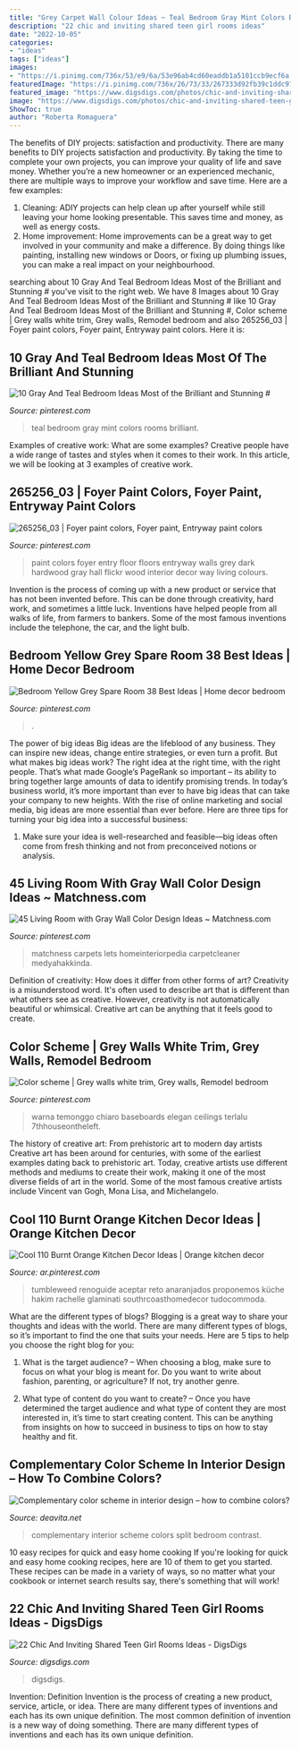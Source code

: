 ```yaml
---
title: "Grey Carpet Wall Colour Ideas ~ Teal Bedroom Gray Mint Colors Rooms Brilliant"
description: "22 chic and inviting shared teen girl rooms ideas"
date: "2022-10-05"
categories:
- "ideas"
tags: ["ideas"]
images:
- "https://i.pinimg.com/736x/53/e9/6a/53e96ab4cd60eaddb1a5101ccb9ecf6a.jpg"
featuredImage: "https://i.pinimg.com/736x/26/73/33/267333d92fb39c1ddc9767041169ad15--paint-colors-for-entry-way-paint-colors-for-whole-house.jpg"
featured_image: "https://www.digsdigs.com/photos/chic-and-inviting-shared-teen-girl-rooms-ideas-4.jpg"
image: "https://www.digsdigs.com/photos/chic-and-inviting-shared-teen-girl-rooms-ideas-4.jpg"
ShowToc: true
author: "Roberta Romaguera"
---
```



The benefits of DIY projects: satisfaction and productivity.
There are many benefits to DIY projects satisfaction and productivity. By taking the time to complete your own projects, you can improve your quality of life and save money. Whether you’re a new homeowner or an experienced mechanic, there are multiple ways to improve your workflow and save time. Here are a few examples: 
1. Cleaning: ADIY projects can help clean up after yourself while still leaving your home looking presentable. This saves time and money, as well as energy costs. 
2. Home improvement: Home improvements can be a great way to get involved in your community and make a difference. By doing things like painting, installing new windows or Doors, or fixing up plumbing issues, you can make a real impact on your neighbourhood. 

	

		
searching about 10 Gray And Teal Bedroom Ideas Most of the Brilliant and Stunning # you've visit to the right web. We have 8 Images about 10 Gray And Teal Bedroom Ideas Most of the Brilliant and Stunning # like 10 Gray And Teal Bedroom Ideas Most of the Brilliant and Stunning #, Color scheme | Grey walls white trim, Grey walls, Remodel bedroom and also 265256_03 | Foyer paint colors, Foyer paint, Entryway paint colors. Here it is:
		
    
## 10 Gray And Teal Bedroom Ideas Most Of The Brilliant And Stunning #

<img loading=lazy src="https://i.pinimg.com/736x/3a/69/31/3a69313ac4ac031fc0511928dcf3965d.jpg" onerror="this.onerror=null;this.src='https://tse3.mm.bing.net/th?id=OIP.lEC-mPexi09zR-1QwNdIugHaLJ&amp;pid=15.1';" alt="10 Gray And Teal Bedroom Ideas Most of the Brilliant and Stunning #">

_Source: pinterest.com_

>teal bedroom gray mint colors rooms brilliant. 

	

Examples of creative work: What are some examples?
Creative people have a wide range of tastes and styles when it comes to their work. In this article, we will be looking at 3 examples of creative work.

    
## 265256_03 | Foyer Paint Colors, Foyer Paint, Entryway Paint Colors

<img loading=lazy src="https://i.pinimg.com/736x/26/73/33/267333d92fb39c1ddc9767041169ad15--paint-colors-for-entry-way-paint-colors-for-whole-house.jpg" onerror="this.onerror=null;this.src='https://tse4.mm.bing.net/th?id=OIP.PZ1OSrS-hzoBw-eluuTTtgAAAA&amp;pid=15.1';" alt="265256_03 | Foyer paint colors, Foyer paint, Entryway paint colors">

_Source: pinterest.com_

>paint colors foyer entry floor floors entryway walls grey dark hardwood gray hall flickr wood interior decor way living colours. 

	

Invention is the process of coming up with a new product or service that has not been invented before. This can be done through creativity, hard work, and sometimes a little luck. Inventions have helped people from all walks of life, from farmers to bankers. Some of the most famous inventions include the telephone, the car, and the light bulb.

    
## Bedroom Yellow Grey Spare Room 38 Best Ideas | Home Decor Bedroom

<img loading=lazy src="https://i.pinimg.com/736x/e2/9d/29/e29d29dc7074ba883c4c89b1254b1730.jpg" onerror="this.onerror=null;this.src='https://tse2.mm.bing.net/th?id=OIP.aGRpkTHU6bFduCqM13wjxAAAAA&amp;pid=15.1';" alt="Bedroom Yellow Grey Spare Room 38 Best Ideas | Home decor bedroom">

_Source: pinterest.com_

>. 

	

The power of big ideas
Big ideas are the lifeblood of any business. They can inspire new ideas, change entire strategies, or even turn a profit. But what makes big ideas work? The right idea at the right time, with the right people. That’s what made Google’s PageRank so important – its ability to bring together large amounts of data to identify promising trends.
In today’s business world, it’s more important than ever to have big ideas that can take your company to new heights. With the rise of online marketing and social media, big ideas are more essential than ever before. Here are three tips for turning your big idea into a successful business:

1) Make sure your idea is well-researched and feasible—big ideas often come from fresh thinking and not from preconceived notions or analysis.

    
## 45 Living Room With Gray Wall Color Design Ideas ~ Matchness.com

<img loading=lazy src="https://i.pinimg.com/736x/97/d7/fe/97d7fe1868cd5c99784814171d29fc86.jpg" onerror="this.onerror=null;this.src='https://tse4.mm.bing.net/th?id=OIP.9LuiG65oINzpi1iioZ0tbwHaFj&amp;pid=15.1';" alt="45 Living Room with Gray Wall Color Design Ideas ~ Matchness.com">

_Source: pinterest.com_

>matchness carpets lets homeinteriorpedia carpetcleaner medyahakkinda. 

	

Definition of creativity: How does it differ from other forms of art?
Creativity is a misunderstood word. It's often used to describe art that is different than what others see as creative. However, creativity is not automatically beautiful or whimsical. Creative art can be anything that it feels good to create.

    
## Color Scheme | Grey Walls White Trim, Grey Walls, Remodel Bedroom

<img loading=lazy src="https://i.pinimg.com/736x/f8/53/cf/f853cfa11aa050980121d10a04fef10e--oak-bedroom-furniture-bedroom-decor.jpg" onerror="this.onerror=null;this.src='https://tse3.mm.bing.net/th?id=OIP.wNiCqOliysdVm-eeKv_mDQHaE3&amp;pid=15.1';" alt="Color scheme | Grey walls white trim, Grey walls, Remodel bedroom">

_Source: pinterest.com_

>warna temonggo chiaro baseboards elegan ceilings terlalu 7thhouseontheleft. 

	

The history of creative art: From prehistoric art to modern day artists
Creative art has been around for centuries, with some of the earliest examples dating back to prehistoric art. Today, creative artists use different methods and mediums to create their work, making it one of the most diverse fields of art in the world. Some of the most famous creative artists include Vincent van Gogh, Mona Lisa, and Michelangelo.

    
## Cool 110 Burnt Orange Kitchen Decor Ideas | Orange Kitchen Decor

<img loading=lazy src="https://i.pinimg.com/736x/53/e9/6a/53e96ab4cd60eaddb1a5101ccb9ecf6a.jpg" onerror="this.onerror=null;this.src='https://tse4.mm.bing.net/th?id=OIP.VjxrRAqzEI7pfHO2ZDDbGgHaJ3&amp;pid=15.1';" alt="Cool 110 Burnt Orange Kitchen Decor Ideas | Orange kitchen decor">

_Source: ar.pinterest.com_

>tumbleweed renoguide aceptar reto anaranjados proponemos küche hakim rachelle glaminati southrcoasthomedecor tudocommoda. 

	

What are the different types of blogs?
Blogging is a great way to share your thoughts and ideas with the world. There are many different types of blogs, so it’s important to find the one that suits your needs. Here are 5 tips to help you choose the right blog for you: 
1. What is the target audience? – When choosing a blog, make sure to focus on what your blog is meant for. Do you want to write about fashion, parenting, or agriculture? If not, try another genre. 

2. What type of content do you want to create? – Once you have determined the target audience and what type of content they are most interested in, it’s time to start creating content. This can be anything from insights on how to succeed in business to tips on how to stay healthy and fit. 


    
## Complementary Color Scheme In Interior Design – How To Combine Colors?

<img loading=lazy src="https://deavita.net/wp-content/uploads/2018/07/red-green-bedroom-complementary-color-scheme-interior-design-ideas.jpg" onerror="this.onerror=null;this.src='https://tse4.mm.bing.net/th?id=OIP.wwr4cqsZ83oGFaxua2g--AHaLH&amp;pid=15.1';" alt="Complementary color scheme in interior design – how to combine colors?">

_Source: deavita.net_

>complementary interior scheme colors split bedroom contrast. 

	

10 easy recipes for quick and easy home cooking
If you're looking for quick and easy home cooking recipes, here are 10 of them to get you started. These recipes can be made in a variety of ways, so no matter what your cookbook or internet search results say, there's something that will work!

    
## 22 Chic And Inviting Shared Teen Girl Rooms Ideas - DigsDigs

<img loading=lazy src="https://www.digsdigs.com/photos/chic-and-inviting-shared-teen-girl-rooms-ideas-4.jpg" onerror="this.onerror=null;this.src='https://tse2.mm.bing.net/th?id=OIP.ycBs8rm9AtpJRGc4VhM4nAHaE6&amp;pid=15.1';" alt="22 Chic And Inviting Shared Teen Girl Rooms Ideas - DigsDigs">

_Source: digsdigs.com_

>digsdigs. 

	

Invention: Definition
Invention is the process of creating a new product, service, article, or idea. There are many different types of inventions and each has its own unique definition. The most common definition of invention is a new way of doing something. There are many different types of inventions and each has its own unique definition.

